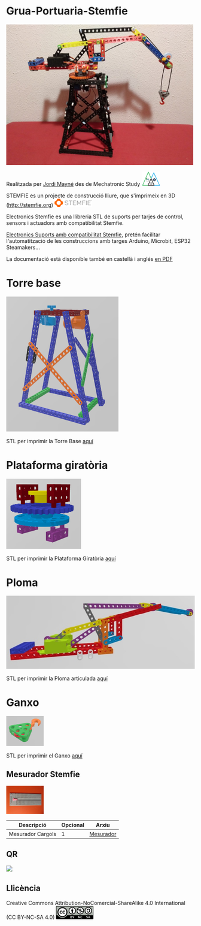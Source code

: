 # Grua-Portuaria-Stemfie

<img src="Imatges/Grua.jpg" width="500" />

Realitzada per [Jordi Mayné](https://github.com/maynej) des de Mechatronic Study <img src="Imatges/Logo3senseFons.png" width="50" />

STEMFIE es un projecte de construcció lliure, que s'imprimeix en 3D (http://stemfie.org) <img src="Imatges/LogoSTEMFIE.png" width="100" />

Electronics Stemfie es una llibreria STL de suports per tarjes de control, sensors i actuadors amb compatibilitat Stemfie.

[Electronics Suports amb compatibilitat Stemfie](https://github.com/maynej/Electronics-Stemfie), pretén facilitar l'automatització de les construccions amb targes Arduino, Microbit, ESP32 Steamakers... 

La documentació està disponible també en castellà i anglés [en PDF](https://github.com/maynej/Grua-Portuaria-Stemfie/tree/main/DOC)

# Torre base

<img src="Imatges/Torre.png" width="300" />

STL per imprimir la Torre Base [aquí](https://github.com/maynej/Grua-Portuaria-Stemfie/tree/main/STL/Base)

# Plataforma giratòria

<img src="Imatges/Plataformagiratoria.png" width="200" />

STL per imprimir la Plataforma Giratòria [aquí](https://github.com/maynej/Grua-Portuaria-Stemfie/tree/main/STL/PlataformaGiratoria)

# Ploma

<img src="Imatges/Ploma.jpg" width="700" />

STL per imprimir la Ploma articulada [aquí](https://github.com/maynej/Grua-Portuaria-Stemfie/tree/main/STL/Ploma)

# Ganxo

<img src="Imatges/PulleyHook.png" width="100" />

STL per imprimir el Ganxo [aquí](https://github.com/maynej/Grua-Portuaria-Stemfie/tree/main/STL/Ganxo)

## Mesurador Stemfie 

<img src="Imatges/MesuradorStemfie.jpg" width="100" />

Descripció    | Opcional     | Arxiu         
------------- | ------------ | ----- 
Mesurador Cargols | 1  | [Mesurador](STL/MesuraStemfie2.stl)

## QR

<img src="https://www.codigos-qr.com/qr/php/qr_img.php?d=https%3A%2F%2Fgithub.com%2Fmaynej%2FGrua-Portuaria-Stemfie&s=6&e=m"/>

## Llicència

Creative Commons Attribution-NoComercial-ShareAlike 4.0 International (CC BY-NC-SA 4.0)    <img src="Imatges/CC.png" width="100" />

